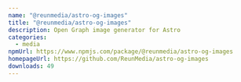 ```yaml
---
name: "@reunmedia/astro-og-images"
title: "@reunmedia/astro-og-images"
description: Open Graph image generator for Astro
categories:
  - media
npmUrl: https://www.npmjs.com/package/@reunmedia/astro-og-images
homepageUrl: https://github.com/ReunMedia/astro-og-images
downloads: 49
---
```

